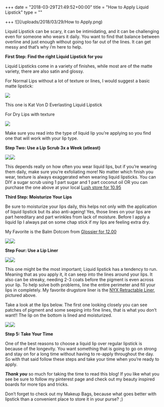 +++
date = "2018-03-29T21:49:52+00:00"
title = "How to Apply Liquid Lipstick"
type = ""

+++
![](/uploads/2018/03/29/How to Apply.png)

Liquid Lipstick can be scary, it can be intimidating, and it can be challenging even for someone who wears it daily. You want to find that balance between overline and just enough without going too far out of the lines. It can get messy and that’s why i’m here to help.

**First Step: Find the right Liquid Lipstick for you**

Liquid Lipsticks come in a variety of finishes, while most are of the matte variety, there are also satin and glossy.

For Normal Lips without a lot of texture or lines, I would suggest a basic matte lipstick:

![](https://lh3.googleusercontent.com/lanabTVry_Xd30p0slzGBBHCwK2m2KWXwTc-Egc0Vw4YJ7ZggOC_V18ydpM6e1-8D9xwTsyEocX3R3-iFmWRVh-jTECuy1gBclS11JsP9fv7WZLFVonF4bvtXFpyDul_exauyD0M )

This one is Kat Von D Everlasting Liquid Lipstick

For Dry Lips with texture

![](https://lh3.googleusercontent.com/I1ibyPbJybFuA3JswW8IGPf4ITqWUkK_1K3pv0uJcuzwF0KlrucXqkH4ihKgCnAN3YgXdzSQcgvhyW0aXrqDytwRP_3V5H2iXpbaSD0vAbyNB6XnansauA4EbcBnTCsW37v1EW4D)

Make sure you read into the type of liquid lip you’re applying so you find one that will work with your lip type.

**Step Two: Use a Lip Scrub 3x a Week (atleast)**

![](https://lh4.googleusercontent.com/tE5j_TCWXHZ474cMPCSvFN7JxeSF186-bKjxlfH1r7H2uMH6pzPzqgLvoLAD6gOAFfDjVPy1DBkTMxOvn3F432zlepWfOuk4tI7cYj89WxKGSDXocd1wm265A207I9dbiT9FB6fv )![](https://lh4.googleusercontent.com/EUKjsDTGHIwPH9Fr4vJO9q4-wkL-0_EHPJcW-gesWAYYdoNfoXYkYVmqJMsCGiESvbuhF2K5nURT3q133H1lWFMtBHko51QEiJJ7Jv8G9NSS7mEyNa25VW9aUpsx_t8Izchg-2Hp)

This depends really on how often you wear liquid lips, but if you’re wearing them daily, make sure you’re exfoliating more! No matter which finish you wear, texture is always exaggerated when wearing liquid lipsticks. You can DIY a sugar scrub using 1 part sugar and 1 part coconut oil OR you can purchase the one above at your local [Lush store for 10.95](https://www.lushusa.com/face/lips/bubblegum/03056.html)

**Third Step: Moisturize Your Lips**

Be sure to moisturize your lips daily, this helps not only with the application of liquid lipstick but its also anti-ageing! Yes, those lines on your lips are part hereditary and part wrinkles from lack of moisture. Before I apply a liquid lip I always pat on some chap stick if my lips are feeling extra dry.

My Favorite is the Balm Dotcom from [Glossier for 12.00](https://www.glossier.com/products/balm-dotcom?gclid=CjwKCAjwnLjVBRAdEiwAKSGPI4nk_4XZdLX5UK1tDuFcuvo9pZlAw70QTL_bfivbTqA_P9-8sLTydhoCGcUQAvD_BwE)

![](https://lh6.googleusercontent.com/r3GBzShDow4RpS3VJX41jvK88V3fm5806Q1O5q7-yVtU6EjzGqFGIgwmNCr0a0ockdV1iVinQHNu3ZCse_cAJc3owiUIL1JnoZbDzUdHNtQZgB-G7b8Ip8_LbE7R23D0Lui6flig )![](https://lh6.googleusercontent.com/3WWN-GWoqLwGoezJf4UvTnwQprZ5Nn_2NoBf0ToEIQRmkuFlSmnsIvSoy4jCMpIzZzmngDMw0THUyHDu99BACIu9KsvagKU9EjqAp0nuhx7NR6DUIpXZFULoURISA-uP7sIG5Rjj )

**Step Four: Use a Lip Liner**

![](https://lh6.googleusercontent.com/zDdlY7Zid-uLpvCD6hgJSngfUXD7iDQk1S6_SlZFH3fT76q4euAOvXvMhw2eenhpsAWZRIAgXzUxbXWqnH9Z2NFCwHEbBZB9jteN0igV6hnzGVgILRn1koadvCYbNIKH8R6EAtk4 )![](https://lh5.googleusercontent.com/cl_FBu1KkwuNj6eMa_TXitYWFGcipZZmx6UwSVn6b2VJoLYFhVzsugeS045UugBOP1gAvB2qL39_a0Gfw7C1iDVKdo719sBUeVtJXPI4VmpokD5Rq-b-DHIioPJpLTehTYcP_Wdw )

This one might be the most important; Liquid lipstick has a tendency to run. Meaning that as you apply it, it can seep into the lines around your lips. It also can be streaky, needing 2-3 coats before the pigment is even across your lip. To help solve both problems, line the entire perimeter and fill your lips in completely. My favorite drugstore liner is the [NYX Retractable Liner](https://www.nyxcosmetics.com/retractable-lip-liner/NYX_051.html), pictured above.

Take a look at the lips below. The first one looking closely you can see patches of pigment and some seeping into fine lines, that is what you don’t want!! The lip on the bottom is lined and moisturized.

![](https://lh6.googleusercontent.com/fIksCA527tftnS1UFTvfgOKpnHEiuQ9e0rV2ko8B_tSkf159QZVH0GQwHnyhkEU_MhEG3zft266N7LJN9y7Yspa4Ip0af8S8BNexpSeKWTFy3Os301TKv7Aosc45aX2NLskfTrl3 )![](https://lh6.googleusercontent.com/Z4rbHYQK2HS2BMQPZEnAg7s30tCGmRVNJk8mK3a1iIF5BotUNJwuBCzzh_9JXQ9xLME97PDz6Fy8g3b5FV8q1ezV-afuP6IzrHDZTqR0en9210KKN8tYhrqReSEpyqy7VcCoggIZ )

**Step 5: Take Your Time**

One of the best reasons to choose a liquid lip over regular lipstick is because of the longevity. You want something that is going to go on strong and stay on for a long time without having to re-apply throughout the day. So with that said follow these steps and take your time when you’re ready to apply.

**_Thank you_** so much for taking the time to read this blog! If you like what you see be sure to follow my pinterest page and check out my beauty inspired boards for more tips and tricks.

Don’t forget to check out my Makeup Bags, because what goes better with lipstick than a convenient place to store it in your purse? ;)